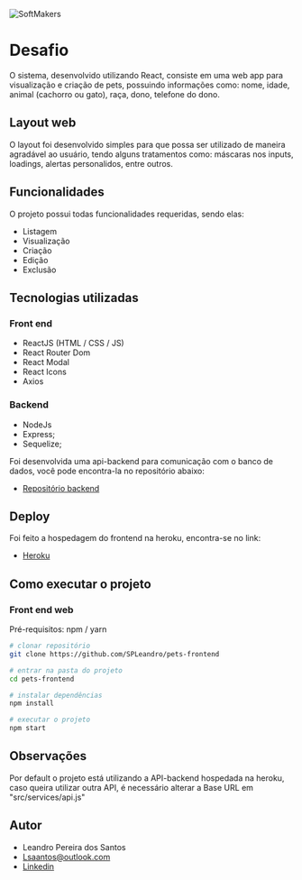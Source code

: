 ![SoftMakers](https://www.softmakers.com.br/assets/img/logotipo14xxhdpi.png)

# Desafio

O sistema, desenvolvido utilizando React, consiste em uma web app para visualização e criação de pets, possuindo informações como: nome, idade, animal (cachorro ou gato), raça, dono, telefone do dono.

## Layout web
O layout foi desenvolvido simples para que possa ser utilizado de maneira agradável ao usuário, tendo alguns tratamentos como: máscaras nos inputs, loadings, alertas personalidos, entre outros.
## Funcionalidades

O projeto possui todas funcionalidades requeridas, sendo elas:
- Listagem
- Visualização 
- Criação
- Edição
- Exclusão

## Tecnologias utilizadas
### Front end
- ReactJS (HTML / CSS / JS)
- React Router Dom
- React Modal
- React Icons
- Axios

### Backend
- NodeJs
- Express;
- Sequelize; 

Foi desenvolvida uma api-backend para comunicação com o banco de dados, você pode encontra-la no repositório abaixo:
- [Repositório backend](https://github.com/SPLeandro/pets-backend)

## Deploy
Foi feito a hospedagem do frontend na heroku, encontra-se no link: 
- [Heroku](https://fpets.herokuapp.com/)

## Como executar o projeto


### Front end web
Pré-requisitos: npm / yarn

```bash
# clonar repositório
git clone https://github.com/SPLeandro/pets-frontend

# entrar na pasta do projeto
cd pets-frontend

# instalar dependências
npm install

# executar o projeto
npm start
```

## Observações
Por default o projeto está utilizando a API-backend hospedada na heroku, caso queira utilizar outra API, é necessário alterar a Base URL em "src/services/api.js"

## Autor

- Leandro Pereira dos Santos
- Lsaantos@outlook.com
- [Linkedin](www.linkedin.com/in/psleandro)
